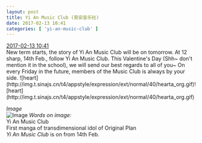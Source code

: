 ```yaml
---
layout: post
title: Yi An Music Club (易安音乐社)
date: 2017-02-13 10:41
categories: [ 'yi-an-music-club' ]
---
```


<div class="weibo-info">
  <a href="http://weibo.com/6094546964/EvjLs3IF8">2017-02-13 10:41</a>
</div>
New term starts, the story of Yi An Music Club will be on tomorrow. At 12 sharp, 14th Feb., follow Yi An Music Club. This Valentine's Day (Shh~ don't mention it in the school), we will send our best regards to all of you~ On every Friday in the future, members of the Music Club is always by your side. ![heart](http://img.t.sinajs.cn/t4/appstyle/expression/ext/normal/40/hearta_org.gif)![heart](http://img.t.sinajs.cn/t4/appstyle/expression/ext/normal/40/hearta_org.gif)

<!-- more -->

*Image*  
![Image](http://wx1.sinaimg.cn/mw690/006Es64Agy1fcon7uyn6oj319y1yukjm.jpg)
*Words on image:*  
Yi An Music Club  
First manga of transdimensional idol of Original Plan  
*Yi An Music Club* is on from 14th Feb.
